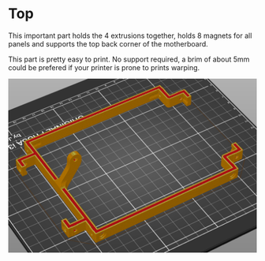 # Top

This important part holds the 4 extrusions together, holds 8 magnets for all panels and supports the top back corner of the motherboard.

This part is pretty easy to print. No support required, a brim of about 5mm could be prefered if your printer is prone to prints warping.

![Slicer screenshot](screenshot-vandal.png)